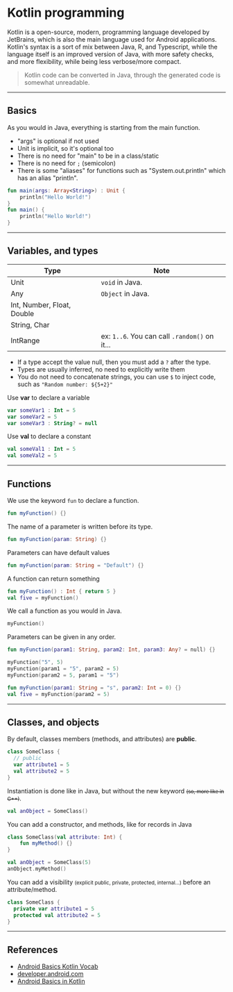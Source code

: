 # Kotlin programming

Kotlin is a open-source, modern, programming language developed by JetBrains, which is also the main language used for Android applications. Kotlin's syntax is a sort of mix between Java, R, and Typescript, while the language itself is an improved version of Java, with more safety checks, and more flexibility, while being less verbose/more compact.

> Kotlin code can be converted in Java, through the generated code is somewhat unreadable.

<hr class="sr">

## Basics

<div class="row row-cols-md-2 mx-0"><div>

As you would in Java, everything is starting from the main function.

* "args" is optional if not used
* Unit is implicit, so it's optional too
* There is no need for "main" to be in a class/static
* There is no need for `;` (semicolon)
* There is some "aliases" for functions such as "System.out.println" which has an alias "println".
</div><div>

```kotlin
fun main(args: Array<String>) : Unit {
    println("Hello World!")
}
fun main() {
    println("Hello World!")
}
```
</div></div>


<hr class="sl">

## Variables, and types

<div class="row row-cols-md-2 mt-4"><div>

| Type                       | Note                                          |
|----------------------------|-----------------------------------------------|
| Unit                       | `void` in Java.                               |
| Any                        | `Object` in Java.                             |
| Int, Number, Float, Double |                                               |
| String, Char               |                                               |
| IntRange                   | ex: `1..6`. You can call `.random()` on it... |

* If a type accept the value null, then you must add a `?` after the type.
* Types are usually inferred, no need to explicitly write them
* You do not need to concatenate strings, you can use `$` to inject code, such as `"Random number: ${5+2}"`

</div><div>

Use **var** to declare a variable

```kotlin
var someVar1 : Int = 5
var someVar2 = 5
var someVar3 : String? = null
```

Use **val** to declare a constant

```kotlin
val someVal1 : Int = 5
val someVal2 = 5
```
</div></div>

<hr class="sr">

## Functions

<div class="row row-cols-md-2"><div>

We use the keyword `fun` to declare a function.

```kotlin
fun myFunction() {}
```

The name of a parameter is written before its type.

```kotlin
fun myFunction(param: String) {}
```

Parameters can have default values

```kotlin
fun myFunction(param: String = "Default") {}
```

A function can return something

```kotlin
fun myFunction() : Int { return 5 }
val five = myFunction()
```

</div><div>

We call a function as you would in Java.

```kotlin
myFunction()
```

Parameters can be given in any order.

```kotlin
fun myFunction(param1: String, param2: Int, param3: Any? = null) {}

myFunction("5", 5)
myFunction(param1 = "5", param2 = 5)
myFunction(param2 = 5, param1 = "5")

fun myFunction(param1: String = "s", param2: Int = 0) {}
val five = myFunction(param2 = 5)
```
</div></div>

<hr class="sl">

## Classes, and objects

<div class="row row-cols-md-2 mx-0"><div>

By default, classes members (methods, and attributes) are **public**.

```kotlin
class SomeClass {
  // public
  var attribute1 = 5
  val attribute2 = 5
}
```

Instantiation is done like in Java, but without the new keyword <small><s>(so, more like in C++)</s></small>.

```kotlin
val anObject = SomeClass()
```
</div><div>

You can add a constructor, and methods, like for records in Java

```kotlin
class SomeClass(val attribute: Int) {
    fun myMethod() {}
}

val anObject = SomeClass(5)
anObject.myMethod()
```

You can add a visibility <small>(explicit public, private, protected, internal...)</small> before an attribute/method.

```kotlin
class SomeClass {
  private var attribute1 = 5
  protected val attribute2 = 5
}
```

</div></div>

<hr class="sr">

## References

* [Android Basics Kotlin Vocab](https://developer.android.com/courses/android-basics-kotlin/android-basics-kotlin-vocab)
* [developer.android.com](https://developer.android.com/guide)
* [Android Basics in Kotlin](https://developer.android.com/courses/android-basics-kotlin/course)